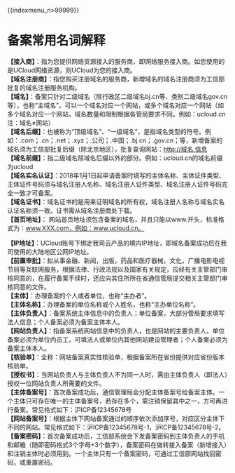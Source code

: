 {{indexmenu_n>99999}}

# 备案常用名词解释

**【接入商】**：指为您提供网络资源接入的服务商，即网络服务接入商。如您使用的是UCloud网络资源，则UCloud为您的接入商。  
**【域名注册商】**：指您购买注册域名的服务商，新增域名的域名注册商须为工信部批复的域名注册服务机构。  
**【域名】**：备案只针对二级域名（除行政区二级域名bj.cn等、类别二级域名gov.cn等），也称“主域名”，可以一个域名对应一个网站，或多个域名对应一个网站（如多个域名对应一个网站，域名数量和限制根据各管局要求不同。例如：ucloud.cn注：域名≠网站）  
**【域名后缀】**：也被称为“顶级域名”、“一级域名”，是指域名类型的符号。例如：.com；.cn；.net；.xyz；.公司；.中国；.bj.cn；.gov.cn；等，新增备案的域名须为工信部批复后缀（除北京地区），批复查询网站：<http://域名.信息>  
**【域名前缀】**：指二级域名除域名后缀以外的部分。例如：ucloud.cn的域名前缀为ucloud  
**【域名实名认证】**：2018年1月1日起申请备案时填写的主体名称、主体证件类型、主体证件号码须与域名注册人名称、域名注册人证件类型、域名注册人证件号码完全一致才可备案。  
**【域名证书】**：域名证书的是用来证明域名的所有权，域名注册人名称与域名实名认证名称须一致。证书需从域名注册商处下载。  
**【首页地址】**：
网站首页地址须包含备案的域名，并且只能以www.开头，标准格式为：www.XXX.com，例如：www.ucloud.cn。

**【IP地址】**：UCloud账号下绑定我司云产品的境内IP地址，即域名备案成功后在我司使用的大陆地区公网IP地址。  
**【前置审批】**：拟从事金融、新闻，出版，药品和医疗器械，文化，广播电影电视节目等互联网服务，根据法律、行政法规以及国家有关规定，应经有关主管部门审核同意的，在履行备案手续时，还应向其住所所在省通信管局提交相关主管部门审核同意的文件。  
**【主体】**：办理备案的个人或者单位，也称“主办者”。  
**【主体名称】**：办理备案的单位名称或个人姓名，也称“主办单位名称”。  
**【主体负责人】**：备案系统主体信息中的负责人；单位备案，大部分管局要求填写法人信息；个人备案必须为备案主体本人。  
**【网站负责人】**：指备案系统网站信息中的负责人，也是网站的主要负责人，单位备案必须为单位内员工，可填法人或单位内其他网站建设管理者；个人备案必须为备案主体本人。  
**【核验单】**：全称：网站备案真实性核验单，根据备案所在省份提供对应省份版本核验单。  
**【授权书】**：当网站负责人与主体负责人不为同一人时，需由主体负责人（即法人）授权一位网站负责人所需要的文件。  
**【主体备案号】**：首次备案成功后，通信管理局会分配主体备案号给备案主体。一个主体只可存在唯一的主体备案号，若存在多个，需注销保留其中之一，方可再进行备案。常见格式如下：沪ICP备12345678号  
**【网站备案号】**：根据主体下网站备案通过的顺序依次添加序号，对应区分主体下不同的网站。常见格式如下：沪ICP备12345678号-1，沪ICP备12345678号-2。  
**【备案密码】**：首次备案成功后，工信部系统会下发备案密码到主体负责人的手机和邮箱（随即密码格式3个字母+3个数字），备案密码在做转接入备案（新增接入）和注销主体时必须用到。一个主体只有一个备案密码，可通过工信部网站找回密码，或重置密码。
